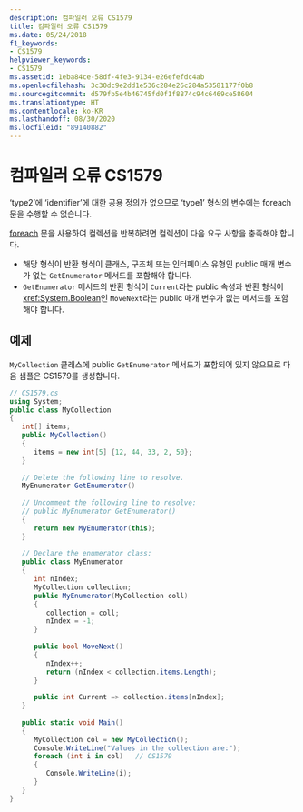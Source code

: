 ```yaml
---
description: 컴파일러 오류 CS1579
title: 컴파일러 오류 CS1579
ms.date: 05/24/2018
f1_keywords:
- CS1579
helpviewer_keywords:
- CS1579
ms.assetid: 1eba84ce-58df-4fe3-9134-e26efefdc4ab
ms.openlocfilehash: 3c30dc9e2dd1e536c284e26c284a53581177f0b8
ms.sourcegitcommit: d579fb5e4b46745fd0f1f8874c94c6469ce58604
ms.translationtype: HT
ms.contentlocale: ko-KR
ms.lasthandoff: 08/30/2020
ms.locfileid: "89140882"
---
```

# <a name="compiler-error-cs1579"></a>컴파일러 오류 CS1579
‘type2’에 ‘identifier’에 대한 공용 정의가 없으므로 ‘type1’ 형식의 변수에는 foreach 문을 수행할 수 없습니다.

[foreach](../keywords/foreach-in.md) 문을 사용하여 컬렉션을 반복하려면 컬렉션이 다음 요구 사항을 충족해야 합니다.

- 해당 형식이 반환 형식이 클래스, 구조체 또는 인터페이스 유형인 public 매개 변수가 없는 `GetEnumerator` 메서드를 포함해야 합니다.
- `GetEnumerator` 메서드의 반환 형식이 `Current`라는 public 속성과 반환 형식이 <xref:System.Boolean>인 `MoveNext`라는 public 매개 변수가 없는 메서드를 포함해야 합니다.

## <a name="example"></a>예제

`MyCollection` 클래스에 public `GetEnumerator` 메서드가 포함되어 있지 않으므로 다음 샘플은 CS1579를 생성합니다.

```csharp  
// CS1579.cs  
using System;  
public class MyCollection
{  
   int[] items;  
   public MyCollection()
   {  
      items = new int[5] {12, 44, 33, 2, 50};  
   }  
  
   // Delete the following line to resolve.  
   MyEnumerator GetEnumerator()  
  
   // Uncomment the following line to resolve:  
   // public MyEnumerator GetEnumerator()
   {  
      return new MyEnumerator(this);  
   }  
  
   // Declare the enumerator class:  
   public class MyEnumerator
   {  
      int nIndex;  
      MyCollection collection;  
      public MyEnumerator(MyCollection coll)
      {  
         collection = coll;  
         nIndex = -1;  
      }  
  
      public bool MoveNext()
      {  
         nIndex++;  
         return (nIndex < collection.items.Length);  
      }  
  
      public int Current => collection.items[nIndex];
   }  
  
   public static void Main()
   {  
      MyCollection col = new MyCollection();  
      Console.WriteLine("Values in the collection are:");  
      foreach (int i in col)   // CS1579  
      {  
         Console.WriteLine(i);  
      }  
   }  
}  
```
